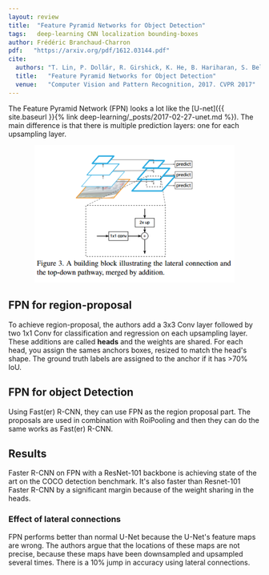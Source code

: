 ```yaml
---
layout: review
title:  "Feature Pyramid Networks for Object Detection"
tags:   deep-learning CNN localization bounding-boxes
author: Frédéric Branchaud-Charron
pdf:   "https://arxiv.org/pdf/1612.03144.pdf"
cite:
  authors: "T. Lin, P. Dollár, R. Girshick, K. He, B. Hariharan, S. Belongie"
  title:   "Feature Pyramid Networks for Object Detection"
  venue:   "Computer Vision and Pattern Recognition, 2017. CVPR 2017"
---
```


The Feature Pyramid Network (FPN) looks a lot like the [U-net]({{ site.baseurl }}{% link deep-learning/_posts/2017-02-27-unet.md %}). The main difference is that there is multiple prediction layers: one for each upsampling layer.
<div align="middle">
  <img src="/deep-learning/images/fpn/architecture.png" width="400">
</div>


## FPN for region-proposal
To achieve region-proposal, the authors add a 3x3 Conv layer followed by two 1x1 Conv for classification and regression on each upsampling layer. These additions are called **heads** and the weights are shared. For each head, you assign the sames anchors boxes, resized to match the head's shape. The ground truth labels are assigned to the anchor if it has >70% IoU.

## FPN for object Detection
Using Fast(er) R-CNN, they can use FPN as the region proposal part. The proposals are used in combination with RoiPooling and then they can do the same works as Fast(er) R-CNN.

## Results
Faster R-CNN on FPN with a ResNet-101 backbone is achieving state of the art on the COCO detection benchmark. It's also faster than Resnet-101 Faster R-CNN by a significant margin because of the weight sharing in the heads.

### Effect of lateral connections
FPN performs better than normal U-Net because the U-Net's feature maps are wrong.
The authors argue that the locations of these maps are not precise,
because these maps have been downsampled and upsampled
several times. There is a 10% jump in accuracy using lateral connections.
